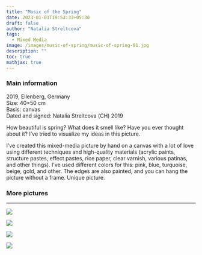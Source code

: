 ```yaml
---
title: "Music of the Spring"
date: 2023-01-01T19:53:33+05:30
draft: false
author: "Natalia Streltcova"
tags:
  - Mixed Media
image: /images/music-of-spring/music-of-spring-01.jpg
description: ""
toc: true
mathjax: true
---
```


### Main information

2019, Ellenberg, Germany<br />
Size: 40×50 cm<br />
Basis: canvas<br />
Dated and signed: Natalia Streltcova (СН) 2019

How beautiful is spring? What does it smell like? Have you ever thought about it? I’ve tried to visualize my ideas in this picture.

I’ve created this mixed-media picture by hand on a canvas with a lot of love using different techniques and high-quality materials
(acrylic paints, structure pastes, effect pastes, rice paper, clear varnish, various patinas, and other things). I’ve used different
colors for this: pink, blue, turquoise, beige, gold, and other. The edges are also painted, and you can hang the picture without a
frame. Unique picture.

### More pictures

<hr />

![](/images/music-of-spring/music-of-spring-02.jpg)

![](/images/music-of-spring/music-of-spring-03.jpg)

![](/images/music-of-spring/music-of-spring-04.jpg)

![](/images/music-of-spring/music-of-spring-05.jpg)